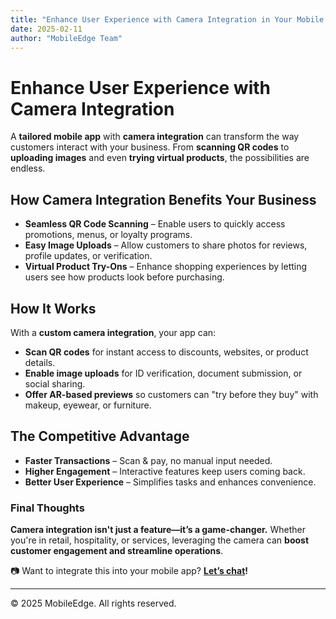 ```yaml
---
title: "Enhance User Experience with Camera Integration in Your Mobile App"
date: 2025-02-11
author: "MobileEdge Team"
---
```


# Enhance User Experience with Camera Integration  

A **tailored mobile app** with **camera integration** can transform the way customers interact with your business. From **scanning QR codes** to **uploading images** and even **trying virtual products**, the possibilities are endless.  

## How Camera Integration Benefits Your Business  

- **Seamless QR Code Scanning** – Enable users to quickly access promotions, menus, or loyalty programs.  
- **Easy Image Uploads** – Allow customers to share photos for reviews, profile updates, or verification.  
- **Virtual Product Try-Ons** – Enhance shopping experiences by letting users see how products look before purchasing.  

## How It Works  

With a **custom camera integration**, your app can:  

- **Scan QR codes** for instant access to discounts, websites, or product details.  
- **Enable image uploads** for ID verification, document submission, or social sharing.  
- **Offer AR-based previews** so customers can "try before they buy" with makeup, eyewear, or furniture.  

## The Competitive Advantage  

- **Faster Transactions** – Scan & pay, no manual input needed.  
- **Higher Engagement** – Interactive features keep users coming back.  
- **Better User Experience** – Simplifies tasks and enhances convenience.  

### Final Thoughts  

**Camera integration isn't just a feature—it’s a game-changer.** Whether you're in retail, hospitality, or services, leveraging the camera can **boost customer engagement and streamline operations**.  

📷 Want to integrate this into your mobile app? **[Let’s chat](#)!**  

---

© 2025 MobileEdge. All rights reserved.
